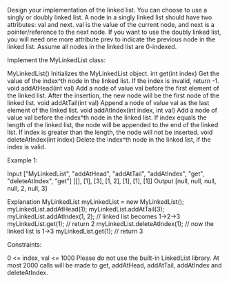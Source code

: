 
Design your implementation of the linked list. You can choose to use a singly
or doubly linked list.
A node in a singly linked list should have two attributes: val and next. val
is the value of the current node, and next is a pointer/reference to the next
node.
If you want to use the doubly linked list, you will need one more attribute
prev to indicate the previous node in the linked list. Assume all nodes in
the linked list are 0-indexed.

Implement the MyLinkedList class:


MyLinkedList() Initializes the MyLinkedList object.
int get(int index) Get the value of the index^th node in the linked list. If
the index is invalid, return -1.
void addAtHead(int val) Add a node of value val before the first element of
the linked list. After the insertion, the new node will be the first node of
the linked list.
void addAtTail(int val) Append a node of value val as the last element of the
linked list.
void addAtIndex(int index, int val) Add a node of value val before the
index^th node in the linked list. If index equals the length of the linked
list, the node will be appended to the end of the linked list. If index is
greater than the length, the node will not be inserted.
void deleteAtIndex(int index) Delete the index^th node in the linked list, if
the index is valid.



Example 1:


Input
["MyLinkedList", "addAtHead", "addAtTail", "addAtIndex", "get",
"deleteAtIndex", "get"]
[[], [1], [3], [1, 2], [1], [1], [1]]
Output
[null, null, null, null, 2, null, 3]

Explanation
MyLinkedList myLinkedList = new MyLinkedList();
myLinkedList.addAtHead(1);
myLinkedList.addAtTail(3);
myLinkedList.addAtIndex(1, 2);    // linked list becomes 1->2->3
myLinkedList.get(1);              // return 2
myLinkedList.deleteAtIndex(1);    // now the linked list is 1->3
myLinkedList.get(1);              // return 3



Constraints:


0 <= index, val <= 1000
Please do not use the built-in LinkedList library.
At most 2000 calls will be made to get, addAtHead, addAtTail, addAtIndex and
deleteAtIndex.




